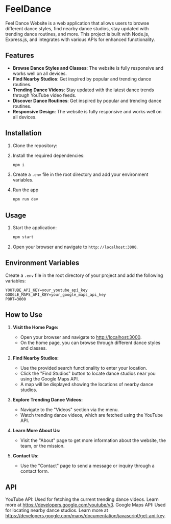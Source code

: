 # FeelDance

Feel Dance Website is a web application that allows users to browse different dance styles, find nearby dance studios, stay updated with trending dance routines, and more. This project is built with Node.js, Express.js, and integrates with various APIs for enhanced functionality.

## Features

- **Browse Dance Styles and Classes**: The website is fully responsive and works well on all devices.
- **Find Nearby Studios**: Get inspired by popular and trending dance routines.
- **Trending Dance Videos**: Stay updated with the latest dance trends through YouTube video feeds.
- **Discover Dance Routines**: Get inspired by popular and trending dance routines.
- **Responsive Design**: The website is fully responsive and works well on all devices.


## Installation

1. Clone the repository:
2. Install the required dependencies:

    ```sh
    npm i
    ```

3. Create a `.env` file in the root directory and add your environment variables.
   
4. Run the app

    ```sh
    npm run dev
    ```
      
## Usage

1. Start the application:

    ```sh
    npm start
    ```

2. Open your browser and navigate to `http://localhost:3000`.

## Environment Variables

Create a `.env` file in the root directory of your project and add the following variables:

```plaintext
YOUTUBE_API_KEY=your_youtube_api_key
GOOGLE_MAPS_API_KEY=your_google_maps_api_key
PORT=3000
```

## How to Use

1. **Visit the Home Page:**
   - Open your browser and navigate to [http://localhost:3000](http://localhost:3000).
   - On the home page, you can browse through different dance styles and classes.

2. **Find Nearby Studios:**
   - Use the provided search functionality to enter your location.
   - Click the "Find Studios" button to locate dance studios near you using the Google Maps API.
   - A map will be displayed showing the locations of nearby dance studios.

3. **Explore Trending Dance Videos:**
   - Navigate to the "Videos" section via the menu.
   - Watch trending dance videos, which are fetched using the YouTube API.

4. **Learn More About Us:**
   - Visit the "About" page to get more information about the website, the team, or the mission.

5. **Contact Us:**
   - Use the "Contact" page to send a message or inquiry through a contact form.

## API

YouTube API: Used for fetching the current trending dance videos. Learn more at https://developers.google.com/youtube/v3.
Google Maps API: Used for locating nearby dance studios. Learn more at  https://developers.google.com/maps/documentation/javascript/get-api-key.
